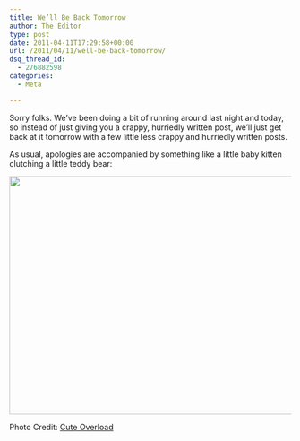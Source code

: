 ```yaml
---
title: We’ll Be Back Tomorrow
author: The Editor
type: post
date: 2011-04-11T17:29:58+00:00
url: /2011/04/11/well-be-back-tomorrow/
dsq_thread_id:
  - 276882598
categories:
  - Meta

---
```

Sorry folks. We&#8217;ve been doing a bit of running around last night and today, so instead of just giving you a crappy, hurriedly written post, we&#8217;ll just get back at it tomorrow with a few little less crappy and hurriedly written posts.

As usual, apologies are accompanied by something like a little baby kitten clutching a little teddy bear:

[<img class="aligncenter size-full wp-image-9600" title="baby_kitten_bear" src="http://media.punchingkitty.com/wordpress/2011/04/baby_kitten_bear.jpeg" alt="" width="560" height="425" />][1]

Photo Credit: <a href="http://cuteoverload.com/2011/04/03/this-just-in-munchkin-kitten-with-ears-at-10-and-2/" target="_blank">Cute Overload</a>

 [1]: http://media.punchingkitty.com/wordpress/2011/04/baby_kitten_bear.jpeg